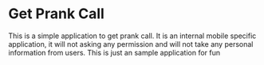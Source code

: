# Get Prank Call
This is a simple application to get prank call. It is an internal mobile specific application, it will not asking any permission and will not take any personal information from users. This is just an sample application for fun
